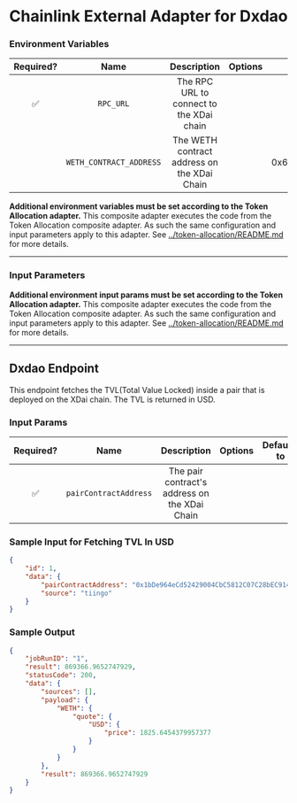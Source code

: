 # Chainlink External Adapter for Dxdao

### Environment Variables

| Required? |            Name            |               Description                |       Options       | Defaults to |
| :-------: | :------------------------: | :--------------------------------------: | :-----------------: | :---------: |
|    ✅     | `RPC_URL`  |   The RPC URL to connect to the XDai chain    |  |             |
|         | `WETH_CONTRACT_ADDRESS`  |   The WETH contract address on the XDai Chain    |  |     0x6A023CCd1ff6F2045C3309768eAd9E68F978f6e1        |      

**Additional environment variables must be set according to the Token Allocation adapter.**
This composite adapter executes the code from the Token Allocation composite adapter. As such the same configuration and input parameters apply to this adapter. See [../token-allocation/README.md](../token-allocation/README.md) for more details.

---

### Input Parameters

**Additional environment input params must be set according to the Token Allocation adapter.**
This composite adapter executes the code from the Token Allocation composite adapter. As such the same configuration and input parameters apply to this adapter. See [../token-allocation/README.md](../token-allocation/README.md) for more details.

---

## Dxdao Endpoint

This endpoint fetches the TVL(Total Value Locked) inside a pair that is deployed on the XDai chain.  The TVL is returned in USD.

### Input Params

| Required? |            Name            |               Description                |       Options       | Defaults to |
| :-------: | :------------------------: | :--------------------------------------: | :-----------------: | :---------: |
|    ✅     | `pairContractAddress` | The pair contract's address on the XDai Chain |   |             |


### Sample Input for Fetching TVL In USD

```json
{
    "id": 1,
    "data": {
        "pairContractAddress": "0x1bDe964eCd52429004CbC5812C07C28bEC9147e9",
        "source": "tiingo"
    }
}
```

### Sample Output

```json
{
    "jobRunID": "1",
    "result": 869366.9652747929,
    "statusCode": 200,
    "data": {
        "sources": [],
        "payload": {
            "WETH": {
                "quote": {
                    "USD": {
                        "price": 1825.6454379957377
                    }
                }
            }
        },
        "result": 869366.9652747929
    }
}
```